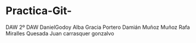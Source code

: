 # Practica-Git-
DAW 2º DAW
DanielGodoy
Alba Gracia Portero
Damián Muñoz Muñoz
Rafa Miralles Quesada
Juan carrasquer gonzalvo
